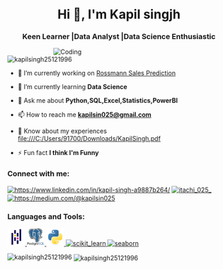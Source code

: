 
<h1 align="center">Hi 👋, I'm Kapil singjh</h1>
<h3 align="center">Keen Learner |Data Analyst |Data Science Enthusiastic</h3>
<img align="right" alt="Coding" width="400" src="https://cdn.dribbble.com/users/1162077/screenshots/3848914/programmer.gif">

<p align="left"> <img src="https://komarev.com/ghpvc/?username=kapilsingh25121996&label=Profile%20views&color=0e75b6&style=flat" alt="kapilsingh25121996" /> </p>

- 🔭 I’m currently working on [Rossmann Sales Prediction](https://colab.research.google.com/github/kapilsingh25121996/Capstone-2/blob/main/Rossmann_Sales_Prediction_Kapil_Singh.ipynb)

- 🌱 I’m currently learning **Data Science**

- 💬 Ask me about **Python,SQL,Excel,Statistics,PowerBI**

- 📫 How to reach me **kapilsin025@gmail.com**

- 📄 Know about my experiences [file:///C:/Users/91700/Downloads/KapilSingh.pdf](file:///C:/Users/91700/Downloads/KapilSingh.pdf)

- ⚡ Fun fact **I think I'm Funny**

<h3 align="left">Connect with me:</h3>
<p align="left">
<a href="https://linkedin.com/in/https://www.linkedin.com/in/kapil-singh-a9887b264/" target="blank"><img align="center" src="https://raw.githubusercontent.com/rahuldkjain/github-profile-readme-generator/master/src/images/icons/Social/linked-in-alt.svg" alt="https://www.linkedin.com/in/kapil-singh-a9887b264/" height="30" width="40" /></a>
<a href="https://instagram.com/itachi_025_" target="blank"><img align="center" src="https://raw.githubusercontent.com/rahuldkjain/github-profile-readme-generator/master/src/images/icons/Social/instagram.svg" alt="itachi_025_" height="30" width="40" /></a>
<a href="https://medium.com/https://medium.com/@kapilsin025" target="blank"><img align="center" src="https://raw.githubusercontent.com/rahuldkjain/github-profile-readme-generator/master/src/images/icons/Social/medium.svg" alt="https://medium.com/@kapilsin025" height="30" width="40" /></a>
</p>

<h3 align="left">Languages and Tools:</h3>
<p align="left"> <a href="https://pandas.pydata.org/" target="_blank" rel="noreferrer"> <img src="https://raw.githubusercontent.com/devicons/devicon/2ae2a900d2f041da66e950e4d48052658d850630/icons/pandas/pandas-original.svg" alt="pandas" width="40" height="40"/> </a> <a href="https://www.postgresql.org" target="_blank" rel="noreferrer"> <img src="https://raw.githubusercontent.com/devicons/devicon/master/icons/postgresql/postgresql-original-wordmark.svg" alt="postgresql" width="40" height="40"/> </a> <a href="https://www.python.org" target="_blank" rel="noreferrer"> <img src="https://raw.githubusercontent.com/devicons/devicon/master/icons/python/python-original.svg" alt="python" width="40" height="40"/> </a> <a href="https://scikit-learn.org/" target="_blank" rel="noreferrer"> <img src="https://upload.wikimedia.org/wikipedia/commons/0/05/Scikit_learn_logo_small.svg" alt="scikit_learn" width="40" height="40"/> </a> <a href="https://seaborn.pydata.org/" target="_blank" rel="noreferrer"> <img src="https://seaborn.pydata.org/_images/logo-mark-lightbg.svg" alt="seaborn" width="40" height="40"/> </a> </p>

<p><img align="left" src="https://github-readme-stats.vercel.app/api/top-langs?username=kapilsingh25121996&show_icons=true&locale=en&layout=compact" alt="kapilsingh25121996" /></p>

<p>&nbsp;<img align="center" src="https://github-readme-stats.vercel.app/api?username=kapilsingh25121996&show_icons=true&locale=en" alt="kapilsingh25121996" /></p>
